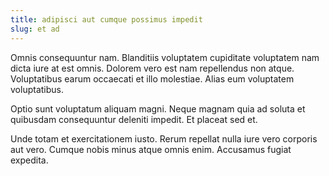 ```yaml
---
title: adipisci aut cumque possimus impedit
slug: et ad
---
```


Omnis consequuntur nam. Blanditiis voluptatem cupiditate voluptatem nam dicta iure at est omnis. Dolorem vero est nam repellendus non atque. Voluptatibus earum occaecati et illo molestiae. Alias eum voluptatem voluptatibus.

Optio sunt voluptatum aliquam magni. Neque magnam quia ad soluta et quibusdam consequuntur deleniti impedit. Et placeat sed et.

Unde totam et exercitationem iusto. Rerum repellat nulla iure vero corporis aut vero. Cumque nobis minus atque omnis enim. Accusamus fugiat expedita.
